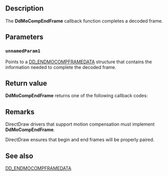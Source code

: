 ## Description

The **DdMoCompEndFrame** callback function completes a decoded frame.

## Parameters

### `unnamedParam1`

Points to a [DD_ENDMOCOMPFRAMEDATA](https://learn.microsoft.com/windows/desktop/api/ddrawint/ns-ddrawint-dd_endmocompframedata) structure that contains the information needed to complete the decoded frame.

## Return value

**DdMoCompEndFrame** returns one of the following callback codes:

## Remarks

DirectDraw drivers that support motion compensation must implement **DdMoCompEndFrame**.

DirectDraw ensures that begin and end frames will be properly paired.

## See also

[DD_ENDMOCOMPFRAMEDATA](https://learn.microsoft.com/windows/desktop/api/ddrawint/ns-ddrawint-dd_endmocompframedata)